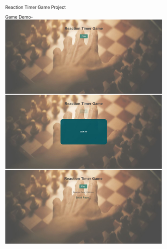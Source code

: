 Reaction Timer Game Project

Game Demo-<br>
<img src="https://github.com/tinzuu05/vue3-reaction-timer-game-project/blob/main/gameDemo1.JPG?raw=true" width="500px"><br>
<img src="https://github.com/tinzuu05/vue3-reaction-timer-game-project/blob/main/gameDemo2.JPG?raw=true" width="500px"><br>
<img src="https://github.com/tinzuu05/vue3-reaction-timer-game-project/blob/main/gameDemo3.JPG?raw=true" width="500px">
